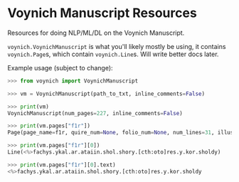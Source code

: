 # Voynich Manuscript Resources
Resources for doing NLP/ML/DL on the Voynich Manuscript.

`voynich.VoynichManuscript` is what you'll likely mostly be using, it contains `voynich.Page`s, which contain `voynich.Line`s. Will write better docs later.

Example usage (subject to change):

```Python
>>> from voynich import VoynichManuscript

>>> vm = VoynichManuscript(path_to_txt, inline_comments=False)

>>> print(vm)
VoynichManuscript(num_pages=227, inline_comments=False)

>>> print(vm.pages["f1r"])
Page(page_name=f1r, quire_num=None, folio_num=None, num_lines=31, illust_type=None)

>>> print(vm.pages["f1r"][0])
Line(<%>fachys.ykal.ar.ataiin.shol.shory.[cth:oto]res.y.kor.sholdy)

>>> print(vm.pages["f1r"][0].text)
<%>fachys.ykal.ar.ataiin.shol.shory.[cth:oto]res.y.kor.sholdy
```